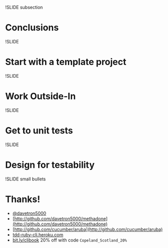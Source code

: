 !SLIDE subsection
# Conclusions

!SLIDE
# Start with a template project

!SLIDE 
# Work Outside-In

!SLIDE
# Get to unit tests

!SLIDE
# Design for testability

!SLIDE small bullets
# Thanks!
* [@davetron5000](http://www.twitter.com/davetron5000)
* [http://github.com/davetron5000/methadone](http://github.com/davetron5000/methadone)
* [http://github.com/cucumber/aruba](http://github.com/cucumber/aruba)
* [tdd-ruby-cli.heroku.com](http://tdd-ruby-cli.heroku.com)
* [bit.ly/clibook](http://bit.ly/clibook) 20% off with code `Copeland_Scotland_20%`

